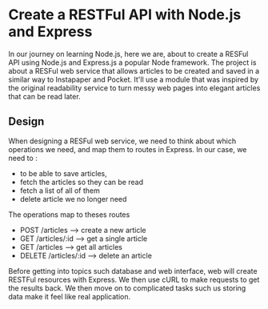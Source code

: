 
# Create a RESTFul API with Node.js and Express

In our journey on learning Node.js, here we are, about to create a RESFul API using Node.js and Express.js a popular Node framework.
The project is about a RESFul web service that allows articles to be created and saved in a similar way to Instapaper and Pocket. It'll use a module that was inspired by the original readability service to turn messy web pages into elegant articles that can be read later.

## Design

When designing a RESFul web service, we need to think about which operations we need, and map them to routes in Express. In our case, we need to :

- to be able to save articles,
- fetch the articles so they can be read
- fetch a list of all of them
- delete article we no longer need

The operations map to theses routes

- POST /articles         --> create a new article
- GET /articles/:id      --> get a single article
- GET /articles          --> get all articles
- DELETE /articles/:id   --> delete an article
  
Before getting into topics such database and web interface, web will create RESTFul resources with Express.
We then use cURL to make requests to get the results back. We then move on to complicated tasks such us storing data make it feel like real application.
